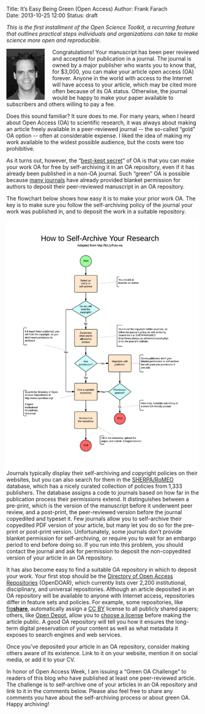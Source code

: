 Title: It’s Easy Being Green (Open Access)
Author: Frank Farach  
Date: 2013-10-25 12:00
Status: draft

*This is the first installment of the Open Science Toolkit, a recurring
feature that outlines practical steps individuals and organizations can
take to make science more open and reproducible.*

<img src="/images/FrankFarachHeadshotBWSmall.jpg" alt="Photo of Frank
Farach" align="left" style="padding-right: 20px;" width="100px">

Congratulations! Your manuscript has been peer reviewed and accepted for
publication in a journal. The journal is owned by a major publisher who
wants you to know that, for $3,000, you can make your article open
access (OA) forever. Anyone in the world with access to the Internet
will have access to your article, which may be cited more often because
of its OA status. Otherwise, the journal would be happy to make your
paper available to subscribers and others willing to pay a fee.

Does this sound familiar? It sure does to me. For many years, when I
heard about Open Access (OA) to scientific research, it was always about
making an article freely available in a peer-reviewed journal -- the
so-called “gold” OA option -- often at considerable expense. I liked the
idea of making my work available to the widest possible audience, but
the costs were too prohibitive.

As it turns out, however, the “[best-kept
secret](http://legacy.earlham.edu/~peters/fos/overview.htm)” of OA is
that you can make your work OA for free by self-archiving it in an OA
repository, even if it has already been published in a non-OA journal.
Such “green” OA is possible because [many
journals](http://www.sherpa.ac.uk/romeo/statistics.php?la=en&fIDnum=%7C&mode=simple)
have already provided blanket permission for authors to deposit their
peer-reviewed manuscript in an OA repository.

The flowchart below shows how easy it is to make your prior work OA. The
key is to make sure you follow the self-archiving policy of the journal
your work was published in, and to deposit the work in a suitable
repository.  

<a href="/images/GreenOALarge.png"><img src="/images/GreenOASmall.png" alt="Flowchart showing how to
archive your research" align="left" width="600px"></a>

Journals typically display their self-archiving and copyright policies
on their websites, but you can also search for them in the
[SHERPA/RoMEO](http://www.sherpa.ac.uk/romeo/) database, which has a
nicely curated collection of policies from 1,333 publishers.  The
database assigns a code to journals based on how far in the publication
process their permissions extend.  It distinguishes between a pre-print,
which is the version of the manuscript before it underwent peer review,
and a post-print, the peer-reviewed version before the journal
copyedited and typeset it. Few journals allow you to self-archive their
copyedited PDF version of your article, but many let you do so for the
pre-print or post-print version. Unfortunately, some journals don’t
provide blanket permission for self-archiving, or require you to wait
for an embargo period to end before doing so. If you run into this
problem, you should contact the journal and ask for permission to
deposit the non-copyedited version of your article in an OA repository.

It has also become easy to find a suitable OA repository in which to
deposit your work. Your first stop should be the [Directory of Open
Access Repositories](http://www.opendoar.org) (OpenDOAR), which
currently lists over 2,200 institutional, disciplinary, and universal
repositories. Although an article deposited in an OA repository will be
available to anyone with Internet access, repositories differ in feature
sets and policies. For example, some repositories, like
[fig**share**](http://figshare.com/cc_license), automatically assign a
[CC BY](http://creativecommons.org/licenses/by/3.0/) license to all
publicly shared papers; others, like [Open
Depot](http://opendepot.org/), allow you to [choose a
license](http://creativecommons.org/choose/) before making the article
public. A good OA repository will tell you how it ensures the long-term
digital preservation of your content as well as what metadata it exposes
to search engines and web services.

Once you’ve deposited your article in an OA repository, consider making
others aware of its existence. Link to it on your website, mention it on
social media, or add it to your CV.

In honor of Open Access Week, I am issuing a “Green OA Challenge” to
readers of this blog who have published at least one peer-reviewed
article. The challenge is to self-archive one of your articles in an OA
repository and link to it in the comments below. Please also feel free
to share any comments you have about the self-archiving process or about
green OA. Happy archiving!
